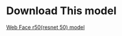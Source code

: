 # Download This model

<a href="https://drive.google.com/file/d/1yBnKi_CEdJYy7FR7_LGbqqPRQgnVtB7Z/view?usp=sharing">Web Face r50(resnet 50) model</a>
